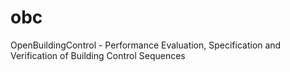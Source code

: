 # obc
OpenBuildingControl - Performance Evaluation, Specification and Verification of Building Control Sequences
